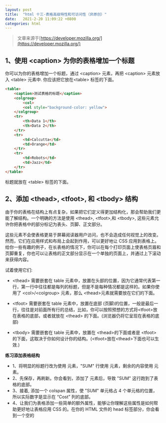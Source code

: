 ```yaml
---
layout: post
title:  "html 十三-表格高级特性和可访问性（非原创）"
date:   2021-2-20 11:09:22 +0800
categories: html
---
```


> 文章来源于[https://developer.mozilla.org/](https://developer.mozilla.org/)

## 1、使用 \<caption> 为你的表格增加一个标题

你可以为你的表格增加一个标题，通过 \<caption> 元素，再把 \<caption> 元素放入 \<table> 元素中. 你应该把它放在\<table> 标签的下面。

```html
<table>
    <caption>测试表格的标题</caption>
    <colgroup>
        <col>
        <col style="background-color: yellow">
    </colgroup>
    <tr>
        <th>Data 1</th>
        <th>Data 2</th>
    </tr>
    <tr>
        <td>Calcutta</td>
        <td>Orange</td>
    </tr>
    <tr>
        <td>Robots</td>
        <td>Jazz</td>
    </tr>
</table>
```

标题就放在 \<table> 标签的下面。

## 2、添加 \<thead>, \<tfoot>, 和 \<tbody> 结构

由于你的表格在结构上有点复杂，如果把它们定义得更加结构化，那会帮助我们更能了解结构。一个明确的方法是使用 \<thead>, \<tfoot>,和 \<tbody>, 这些元素允许你把表格中的部分标记为表头、页脚、正文部分。

这些元素不会使表格更易于屏幕阅读器用户访问，也不会造成任何视觉上的改变。然而，它们在应用样式和布局上会起到作用，可以更好地让 CSS 应用到表格上。给你一些有趣的例子，在长表格的情况下，你可以在每个打印页面上使表格页眉和页脚重复，你也可以让表格的正文部分显示在一个单独的页面上，并通过上下滚动来获得内容。

试着使用它们:

 - \<thead> 需要嵌套在 table 元素中，放置在头部的位置，因为它通常代表第一行，第一行中往往都是每列的标题，但是不是每种情况都是这样的。如果你使用了 \<col>/\<colgroup> 元素，那么 \<thead>元素就需要放在它们的下面。
 
 - \<tfoot> 需要嵌套在 table 元素中，放置在底部 (页脚)的位置，一般是最后一行，往往是对前面所有行的总结，比如，你可以按照预想的方式将\<tfoot>放在表格的底部，或者就放在 \<thead> 的下面。(浏览器仍将它呈现在表格的底部)
 
 - \<tbody> 需要嵌套在 table 元素中，放置在 \<thead>的下面或者是 \<tfoot> 的下面，这取决于你如何设计你的结构。(\<tfoot>放在\<thead>下面也可以生效.)
 
**练习添加表格结构**

- 1、将明显的标题行改为使用 <thead> 元素，"SUM" 行使用 <tfoot> 元素，剩余的内容使用 <tbody> 元素。
- 2、先保存，再刷新。你会看到，添加了 <tfoot> 元素后，导致 "SUM" 这行跑到了表格的底部。
- 3、接着, 添加一个 colspan 属性，使 "SUM" 单元格占 4 个单元格的位置，所以实际数字是显示在 “Cost” 列的底部。
- 4、让我们为表格添加一些简单的额外属性，能够让你理解这些属性是如何帮助更好地让表格应用 CSS 的。在你的 HTML 文件的 head 标签部分，你会看到一个空的 <style> 元素. 在 style 元素中添加下列 CSS 代码：

```css
tbody {
  font-size: 90%;
  font-style: italic;
}

tfoot {
  font-weight: bold;
}
```

源码最终如下：
```html
<table>
    <caption>How I chose to spend my money</caption>
    <thead>
        <tr>
            <th>Purchase</th>
            <th>Location</th>
            <th>Date</th>
            <th>Evaluation</th>
            <th>Cost (€)</th>
        </tr>
    </thead>
    <tfoot>
        <tr>
            <td colspan="4">SUM</td>
            <td>118</td>
        </tr>
    </tfoot>
    <tbody>
        <tr>
            <td>Haircut</td>
            <td>Hairdresser</td>
            <td>12/09</td>
            <td>Great idea</td>
            <td>30</td>
        </tr>
        <tr>
            <td>Lasagna</td>
            <td>Restaurant</td>
            <td>12/09</td>
            <td>Regrets</td>
            <td>18</td>
        </tr>
        <tr>
            <td>Shoes</td>
            <td>Shoeshop</td>
            <td>13/09</td>
            <td>Big regrets</td>
            <td>65</td>
        </tr>
        <tr>
            <td>Toothpaste</td>
            <td>Supermarket</td>
            <td>13/09</td>
            <td>Good</td>
            <td>5</td>
        </tr>
    </tbody>
</table>
```

最终效果如下：
> html 代码

<table>
    <caption>How I chose to spend my money</caption>
    <thead>
        <tr>
            <th>Purchase</th>
            <th>Location</th>
            <th>Date</th>
            <th>Evaluation</th>
            <th>Cost (€)</th>
        </tr>
    </thead>
    <tfoot>
        <tr>
            <td colspan="4">SUM</td>
            <td>118</td>
        </tr>
    </tfoot>
    <tbody>
        <tr>
            <td>Haircut</td>
            <td>Hairdresser</td>
            <td>12/09</td>
            <td>Great idea</td>
            <td>30</td>
        </tr>
        <tr>
            <td>Lasagna</td>
            <td>Restaurant</td>
            <td>12/09</td>
            <td>Regrets</td>
            <td>18</td>
        </tr>
        <tr>
            <td>Shoes</td>
            <td>Shoeshop</td>
            <td>13/09</td>
            <td>Big regrets</td>
            <td>65</td>
        </tr>
        <tr>
            <td>Toothpaste</td>
            <td>Supermarket</td>
            <td>13/09</td>
            <td>Good</td>
            <td>5</td>
        </tr>
    </tbody>
</table>

## 3、嵌套表格

在一个表格中嵌套另外一个表格是可能的，只要你包含完整的结构，包括 \<table> 元素。这样通常是不建议的，因为这种做法会使标记看上去很难理解，对使用屏幕阅读的用户来说，可访问性也降低了。以及在很多情况下，也许你只需要插入额外的 单元格/行/列 到已有的表格中。然而有时候是必要的，比如你想要从其他资源中更简单地导入内容。

下面的代码演示了一个简单的嵌套表格:

```html
<table id="table1">
  <tr>
    <th>title1</th>
    <th>title2</th>
    <th>title3</th>
  </tr>
  <tr>
    <td id="nested">
      <table id="table2">
        <tr>
          <td>cell1</td>
          <td>cell2</td>
          <td>cell3</td>
        </tr>
      </table>
    </td>
    <td>cell2</td>
    <td>cell3</td>
  </tr>
  <tr>
    <td>cell4</td>
    <td>cell5</td>
    <td>cell6</td>
  </tr>
</table>
```

效果如下：

<table id="table1">
  <tr>
    <th>title1</th>
    <th>title2</th>
    <th>title3</th>
  </tr>
  <tr>
    <td id="nested">
      <table id="table2">
        <tr>
          <td>cell1</td>
          <td>cell2</td>
          <td>cell3</td>
        </tr>
      </table>
    </td>
    <td>cell2</td>
    <td>cell3</td>
  </tr>
  <tr>
    <td>cell4</td>
    <td>cell5</td>
    <td>cell6</td>
  </tr>
</table>

## 4、对于视力受损的用户的表格

### 4.1 使用列和行的标题

屏幕阅读设备会识别所有的标题，然后在它们和它们所关联的单元格之间产生编程关联。列和行标题的组合将标识和解释每个单元格中的数据，以便屏幕阅读器用户可以类似于视力正常的用户的操作来理解表格。

### 4.2 scope 属性

本篇文章的一个新话题是 scope 属性，可以添加在<th> 元素中，用来帮助屏幕阅读设备更好地理解那些标题单元格，这个标题单元格到底是列标题呢，还是行标题。比如： 回顾我们之前的支出记录示例，你可以明确地将列标题这样定义：

```html
<thead>
  <tr>
    <th scope="col">Purchase</th>
    <th scope="col">Location</th>
    <th scope="col">Date</th>
    <th scope="col">Evaluation</th>
    <th scope="col">Cost (€)</th>
  </tr>
</thead>
```

以及每一行都可以这样定义一个行标题 (如果我们已经使用了 th 和 td 元素):

```html
<tr>
  <th scope="row">Haircut</th>
  <td>Hairdresser</td>
  <td>12/09</td>
  <td>Great idea</td>
  <td>30</td>
</tr>
```

屏幕阅读设备会识别这种结构化的标记，并一次读出整列或整行.

scope 还有两个可选的值 ： colgroup 和 rowgroup。这些用于位于多个列或行的顶部的标题。 如果你回顾这部分文章开始部分的 "Items Sold August 2016" 表格。你会看到 "Clothes" 单元格在"Trousers", "Skirts", 和 "Dresses" 单元格的上面。这几个单元格都应该被标记为 (\<th>)，但是 "Clothes" 是一个位于顶部且定义了其他三个子标题的标题。 因此 "Clothes" 应该有一个 scope="colgroup"属性，而另外三个子标题应该有 scope="col"属性。

最终源码如下：
```html
<table>
    <caption>Items Sold August 2016</caption>
    <tbody>
        <tr>
            <th></th>
            <th></th>
            <th colspan="3" scope="colgroup">Clothes</th>
            <th colspan="2" scope="colgroup">Accessories</th>
        </tr>
        <tr>
            <th></th>
            <th></th>
            <th scope="col">Trousers</th>
            <th scope="col">Skirts</th>
            <th scope="col">Dresses</th>
            <th scope="col">Bracelets</th>
            <th scope="col">Rings</th>
        </tr>
        <tr>
            <th rowspan="3" scope="rowgroup">Belgium</th>
            <th scope="row">Antwerp</th>
            <td>56</td>
            <td>22</td>
            <td>43</td>
            <td>72</td>
            <td>23</td>
        </tr>
        <tr>
            <th scope="row">Gent</th>
            <td>56</td>
            <td>22</td>
            <td>43</td>
            <td>72</td>
            <td>23</td>
        </tr>
        <tr>
            <th scope="row">Brussels</th>
            <td>56</td>
            <td>22</td>
            <td>43</td>
            <td>72</td>
            <td>23</td>
        </tr>
        <tr>
            <th rowspan="2" scope="rowgroup">The Netherlands</th>
            <th scope="row">Amsterdam</th>
            <td>56</td>
            <td>22</td>
            <td>43</td>
            <td>72</td>
            <td>23</td>
        </tr>
        <tr>
            <th scope="row">Utrecht</th>
            <td>56</td>
            <td>22</td>
            <td>43</td>
            <td>72</td>
            <td>23</td>
        </tr>
    </tbody>
</table>
```

效果如下：
<table>
    <caption>Items Sold August 2016</caption>
    <tbody>
        <tr>
            <th></th>
            <th></th>
            <th colspan="3" scope="colgroup">Clothes</th>
            <th colspan="2" scope="colgroup">Accessories</th>
        </tr>
        <tr>
            <th></th>
            <th></th>
            <th scope="col">Trousers</th>
            <th scope="col">Skirts</th>
            <th scope="col">Dresses</th>
            <th scope="col">Bracelets</th>
            <th scope="col">Rings</th>
        </tr>
        <tr>
            <th rowspan="3" scope="rowgroup">Belgium</th>
            <th scope="row">Antwerp</th>
            <td>56</td>
            <td>22</td>
            <td>43</td>
            <td>72</td>
            <td>23</td>
        </tr>
        <tr>
            <th scope="row">Gent</th>
            <td>56</td>
            <td>22</td>
            <td>43</td>
            <td>72</td>
            <td>23</td>
        </tr>
        <tr>
            <th scope="row">Brussels</th>
            <td>56</td>
            <td>22</td>
            <td>43</td>
            <td>72</td>
            <td>23</td>
        </tr>
        <tr>
            <th rowspan="2" scope="rowgroup">The Netherlands</th>
            <th scope="row">Amsterdam</th>
            <td>56</td>
            <td>22</td>
            <td>43</td>
            <td>72</td>
            <td>23</td>
        </tr>
        <tr>
            <th scope="row">Utrecht</th>
            <td>56</td>
            <td>22</td>
            <td>43</td>
            <td>72</td>
            <td>23</td>
        </tr>
    </tbody>
</table>

### 4.3 id 和标题属性

如果要替代 scope 属性，可以使用 id 和 headers 属性来创造标题与单元格之间的联系。使用方法如下:

为每个\<th> 元素添加一个唯一的 id 。
为每个 \<td> 元素添加一个 headers 属性。每个单元格的headers 属性需要包含它从属于的所有标题的id，之间用空格分隔开。
这会给你的HTML表格中每个单元格的位置一个明确的定义。像一个电子表格一样，通过 headers 属性来定义属于哪些行或列。为了让它工作良好，表格同时需要列和行标题。

回到我们的花费成本示例，前两个片段可以重写为：

```html
<thead>
  <tr>
    <th id="purchase">Purchase</th>
    <th id="location">Location</th>
    <th id="date">Date</th>
    <th id="evaluation">Evaluation</th>
    <th id="cost">Cost (€)</th>
  </tr>
</thead>
<tbody>
<tr>
  <th id="haircut">Haircut</th>
  <td headers="location haircut">Hairdresser</td>
  <td headers="date haircut">12/09</td>
  <td headers="evaluation haircut">Great idea</td>
  <td headers="cost haircut">30</td>
</tr>

  ...

</tbody>
```